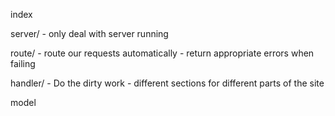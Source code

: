 index

server/
    - only deal with server running

route/
    - route our requests automatically
    - return appropriate errors when failing

handler/
    - Do the dirty work
    - different sections for different parts of the site

model